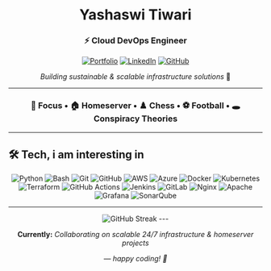 <div align="center">

# Yashaswi Tiwari
### ⚡ Cloud DevOps Engineer

[![Portfolio](https://img.shields.io/badge/yashaswi.dev-000000?style=for-the-badge&logo=vercel&logoColor=white)](https://yashaswi.dev)
[![LinkedIn](https://img.shields.io/badge/Connect-000000?style=for-the-badge&logo=linkedin&logoColor=white)](https://linkedin.com/in/yashaswi-tiwari-5423211a8/)
[![GitHub](https://img.shields.io/badge/Follow-000000?style=for-the-badge&logo=github&logoColor=white)](https://github.com/yashaswi-tiwari)

*Building sustainable & scalable infrastructure solutions* 🚀

---

### 🎯 **Focus** • 🏠 **Homeserver** • ♟️ **Chess** • ⚽ **Football** • 🕳️ **Conspiracy Theories**

---

</div>

## 🛠️ Tech, i am interesting in

<div align="center">

![Python](https://img.shields.io/badge/-Python-000000?style=flat-square&logo=python&logoColor=white)
![Bash](https://img.shields.io/badge/-Bash-000000?style=flat-square&logo=gnubash&logoColor=white)
![Git](https://img.shields.io/badge/-Git-000000?style=flat-square&logo=git&logoColor=white)
![GitHub](https://img.shields.io/badge/-GitHub-000000?style=flat-square&logo=github&logoColor=white)
![AWS](https://img.shields.io/badge/-AWS-000000?style=flat-square&logo=amazonaws&logoColor=white)
![Azure](https://img.shields.io/badge/-Azure-000000?style=flat-square&logo=microsoftazure&logoColor=white)
![Docker](https://img.shields.io/badge/-Docker-000000?style=flat-square&logo=docker&logoColor=white)
![Kubernetes](https://img.shields.io/badge/-K8s-000000?style=flat-square&logo=kubernetes&logoColor=white)
![Terraform](https://img.shields.io/badge/-Terraform-000000?style=flat-square&logo=terraform&logoColor=white)
![GitHub Actions](https://img.shields.io/badge/-Actions-000000?style=flat-square&logo=githubactions&logoColor=white)
![Jenkins](https://img.shields.io/badge/-Jenkins-000000?style=flat-square&logo=jenkins&logoColor=white)
![GitLab](https://img.shields.io/badge/-GitLab-000000?style=flat-square&logo=gitlab&logoColor=white)
![Nginx](https://img.shields.io/badge/-Nginx-000000?style=flat-square&logo=nginx&logoColor=white)
![Apache](https://img.shields.io/badge/-Apache-000000?style=flat-square&logo=apache&logoColor=white)
![Grafana](https://img.shields.io/badge/-Grafana-000000?style=flat-square&logo=grafana&logoColor=white)
![SonarQube](https://img.shields.io/badge/-SonarQube-000000?style=flat-square&logo=sonarqube&logoColor=white)

</div>

---

<div align="center">

<img src="https://github-readme-streak-stats.herokuapp.com/?user=yashaswi29&theme=react&hide_border=true&background=0d1117&stroke=00d9ff&ring=00d9ff&fire=ff6b6b&currStreakLabel=ffffff&currStreakNum=ffffff" alt="GitHub Streak" />
---

**Currently:** *Collaborating on scalable 24/7 infrastructure & homeserver projects*

*— happy coding! 🖤*

</div>
